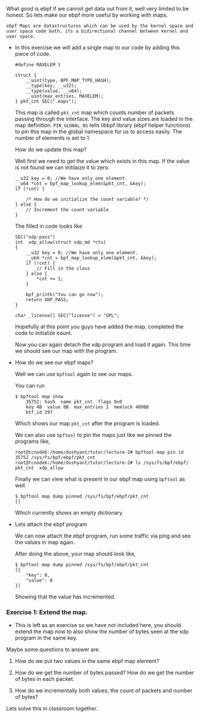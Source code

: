    What good is ebpf if we cannot get data out from it, well very limited to be honest. So lets make our ebpf more useful by working with maps.

    ebpf Maps are datastructures which can be used by the kernel space and user space code both, its a bidirectional channel between kernel and
    user space. 

* In this exercise we will add a single map to our code by adding this piece of code.

    ```
    #define MAXELEM 1

    struct {
        __uint(type, BPF_MAP_TYPE_HASH);
        __type(key, __u32);
        __type(value, __u64);
        __uint(max_entries, MAXELEM);
    } pkt_cnt SEC(".maps");`
    ```

    This map is called `pkt_cnt` map which counts number of packets passing through the interface. The key and value sizes are loaded in the map definition.
    `PIN_GLOBAL_NS` tells libbpf library (ebpf helper functions) to pin this map in the global namespace for us to access easily.
    The number of elements is set to 1.

    How do we update this map?

    Well first we need to get the value which exists in this map. If the value is not found we can initilaize it to zero.

    ```
    __u32 key = 0; //We have only one element.
    __u64 *cnt = bpf_map_lookup_elem(&pkt_cnt, &key);
    if (!cnt) {

        /* How do we initialize the count variable? */
    } else {
        // Increment the count variable
    }
    ```

    The filled in code looks like

    ```
    SEC("xdp-pass")
    int  xdp_allow(struct xdp_md *ctx)
    {
        __u32 key = 0; //We have only one element.
        __u64 *cnt = bpf_map_lookup_elem(&pkt_cnt, &key);
        if (!cnt) {
            // Fill in the class
        } else {
            *cnt += 1;
        }

        bpf_printk("You can go now");
        return XDP_PASS;
    }

    char _license[] SEC("license") = "GPL";
    ```

    Hopefully at this point you guys have added the map, completed the code to initialize count.

    Now you can again detach the xdp program and load it again. This time we should see our map with the program.

* How do we see our ebpf maps?

    Well we can use `bpftool` again to see our maps.

    You can run 

    ```
    $ bpftool map show
        35752: hash  name pkt_cnt  flags 0x0
        key 4B  value 8B  max_entries 1  memlock 4096B 
        btf_id 297
    ```

    Which shows our map `pkt_cnt` after the program is loaded.

    We can also use `bpftool` to pin the maps just like we pinned the programs like,

    ```
    root@tcnode6:/home/dushyant/tutor/lecture-2# bpftool map pin id 35752 /sys/fs/bpf/ebpf/pkt_cnt
    root@tcnode6:/home/dushyant/tutor/lecture-2# ls /sys/fs/bpf/ebpf/
    pkt_cnt  xdp_allow
    ```

    Finally we can view what is present in our ebpf map using `bpftool` as well.

    ```
    $ bpftool map dump pinned /sys/fs/bpf/ebpf/pkt_cnt
    [] 
    ```

    Which currently shows an empty dictionary.

* Lets attach the ebpf program

    We can now attach the ebpf program, run some traffic via ping and see the values in map again.

    After doing the above, your map should look like,

    ```
    $ bpftool map dump pinned /sys/fs/bpf/ebpf/pkt_cnt
    [{
        "key": 0,
        "value": 8
    }]
    ```

    Showing that the value has incremented.

### Exercise 1: Extend the map.

* This is left as an exercise so we have not included here, you should extend the map now to also show the number of
bytes seen at the xdp program in the same key.

Maybe some questions to answer are.

1. How do we put two values in the same ebpf map element?

1. How do we get the number of bytes passed? How do we get the number of bytes in each packet.

1. How do we incrementally both values, the count of packets and number of bytes?

Lets solve this in classroom together.
